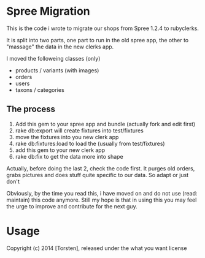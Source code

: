 Spree Migration
==================

This is the code i wrote to migrate our shops from Spree 1.2.4 to rubyclerks. 

It is split into two parts, one part to run in the old spree app, the other to "massage" the data in the new clerks app.

I moved the followeing classes (only)
- products / variants (with images)
- orders
- users
- taxons / categories

The process
------------

1. Add this gem to your spree app and bundle (actually fork and edit first)
2. rake db:export     will create fixtures into test/fixtures
3. move the fixtures into you new clerk app
4. rake db:fixtures:load to load the (usually from test/fixtures)
5. add this gem to your new clerk app
6. rake db:fix  to get the data more into shape

Actually, before doing the last 2, check the code first. It purges old orders, grabs pictures and does stuff quite
specific to our data. So adapt or just don't


Obviously, by the time you read this, i have moved on and do not use (read: maintain) this code anymore. Still my hope is that in using this you may feel the urge to improve and contribute for the next guy.


Usage
=======

Copyright (c) 2014 [Torsten], released under the what you want license
